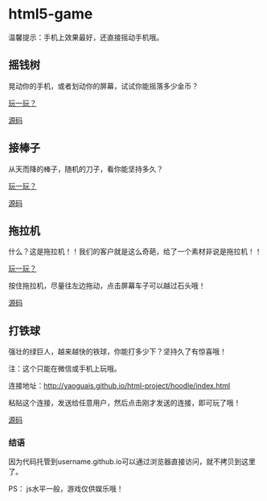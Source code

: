 # html5-game

温馨提示：手机上效果最好，还直接摇动手机哦。

## 摇钱树 ##

晃动你的手机，或者划动你的屏幕，试试你能摇落多少金币？

[玩一玩？](http://yaoguais.github.io/html-project/money/index.html)

[源码](https://github.com/Yaoguais/yaoguais.github.io/tree/master/html-project/money)





## 接棒子 ##

从天而降的棒子，随机的刀子，看你能坚持多久？

[玩一玩？](http://yaoguais.github.io/html-project/hand/index.html)

[源码](https://github.com/Yaoguais/yaoguais.github.io/tree/master/html-project/hand)




## 拖拉机 ##

什么？这是拖拉机！！我们的客户就是这么奇葩，给了一个素材非说是拖拉机！！

[玩一玩？](http://yaoguais.github.io/html-project/losloslos/index.html)

按住拖拉机，尽量往左边拖动，点击屏幕车子可以越过石头哦！

[源码](https://github.com/Yaoguais/yaoguais.github.io/tree/master/html-project/losloslos)





## 打铁球 ##

强壮的绿巨人，越来越快的铁球，你能打多少下？坚持久了有惊喜哦！

注：这个只能在微信或手机上玩哦。

连接地址：http://yaoguais.github.io/html-project/hoodle/index.html

粘贴这个连接，发送给任意用户，然后点击刚才发送的连接，即可玩了哦！

[源码](https://github.com/Yaoguais/yaoguais.github.io/tree/master/html-project/hoodle)





### 结语 ###

因为代码托管到username.github.io可以通过浏览器直接访问，就不拷贝到这里了。

PS： js水平一般，游戏仅供娱乐哦！
